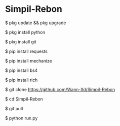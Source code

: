 # Simpil-Rebon

$ pkg update && pkg upgrade

$ pkg install python

$ pkg install git

$ pip install requests

$ pip install mechanize

$ pip install bs4

$ pip install rich

$ git clone https://github.com/Wann-Xd/Simpil-Rebon

$ cd Simpil-Rebon

$ git pull

$ python run.py
